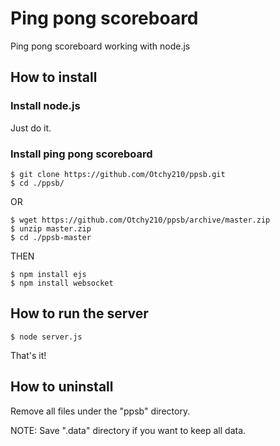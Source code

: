 # Ping pong scoreboard
Ping pong scoreboard working with node.js

## How to install

### Install node.js

Just do it.

### Install ping pong scoreboard

	$ git clone https://github.com/Otchy210/ppsb.git
	$ cd ./ppsb/

OR

	$ wget https://github.com/Otchy210/ppsb/archive/master.zip
	$ unzip master.zip
	$ cd ./ppsb-master

THEN

	$ npm install ejs
	$ npm install websocket

## How to run the server

	$ node server.js

That's it!

## How to uninstall

Remove all files under the "ppsb" directory.

NOTE: Save ".data" directory if you want to keep all data.
